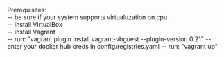 Prerequisites: \
-- be sure if your system supports virtualuzation on cpu \
-- install VirtualBox \
-- install Vagrant \
-- run: "vagrant plugin install vagrant-vbguest --plugin-version 0.21"
-- enter your docker hub creds in config/registries.yaml
-- run: "vagrant up"